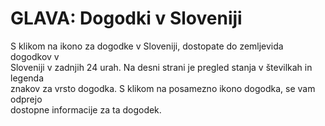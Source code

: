 # GLAVA: Dogodki v Sloveniji

S klikom na ikono za dogodke v Sloveniji, dostopate do zemljevida dogodkov v\
Sloveniji v zadnjih 24 urah. Na desni strani je pregled stanja v številkah in legenda\
znakov za vrsto dogodka. S klikom na posamezno ikono dogodka, se vam odprejo\
dostopne informacije za ta dogodek.
